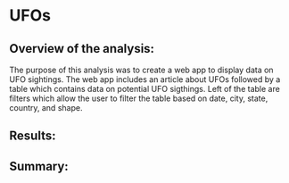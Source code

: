 # UFOs
## Overview of the analysis:
The purpose of this analysis was to create a web app to display data on UFO sightings. The web app includes an article about UFOs followed by a table which contains data on potential UFO sigthings. Left of the table are filters which allow the user to filter the table based on date, city, state, country, and shape.
## Results:

## Summary:
